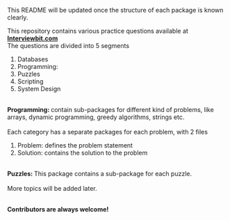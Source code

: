 This README will be updated once the structure of each package is known clearly.<br>

This repository contains various practice questions available at <a href="https://www.interviewbit.com/practice/"><b>Interviewbit.com</b></a><br>
The questions are divided into 5 segments
1. Databases
2. Programming: 
3. Puzzles
4. Scripting
5. System Design<br><br>

<b>Programming: </b>contain sub-packages for different kind of problems, like arrays, dynamic programming, greedy algorithms, strings etc.<br><br>
Each category has a separate packages for each problem, with 2 files <br>
1. Problem: defines the problem statement
2. Solution: contains the solution to the problem<br><br>

<b>Puzzles: </b>This package contains a sub-package for each puzzle.<br><br>
More topics will be added later.<br><br>

<b>Contributors are always welcome!</b>
